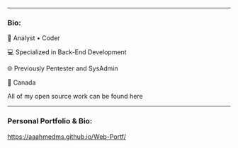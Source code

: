 
<hr>

### Bio:
🏢 Analyst • Coder

💻 Specialized in Back-End Development

🌐 Previously Pentester and SysAdmin

📍 Canada

All of my open source work can be found here

<hr>

### Personal Portfolio & Bio:

https://aaahmedms.github.io/Web-Portf/

<!--
**shailahmed44/shailahmed44** is a ✨ _special_ ✨ repository because its `README.md` (this file) appears on your GitHub profile.

Here are some ideas to get you started:

- 🔭 I’m currently working on ...
- 🌱 I’m currently learning ...
- 👯 I’m looking to collaborate on ...
- 🤔 I’m looking for help with ...
- 💬 Ask me about ...
- 📫 How to reach me: ...
- 😄 Pronouns: ...
- ⚡ Fun fact: ...
-->
